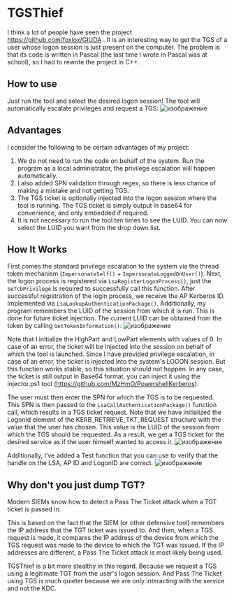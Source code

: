 # TGSThief
I think a lot of people have seen the project https://github.com/foxlox/GIUDA . It is an interesting way to get the TGS of a user whose logon session is just present on the computer. The problem is that its code is written in Pascal (the last time I wrote in Pascal was at school), so I had to rewrite the project in C++. 

## How to use
Just run the tool and select the desired logon session! The tool will automatically escalate privileges and request a TGS:
![изображение](https://github.com/MzHmO/TGSThief/assets/92790655/ed847df4-d95f-48d5-8071-dafea3b86676)


## Advantages
I consider the following to be certain advantages of my project:
1. We do not need to run the code on behalf of the system. Run the program as a local administrator, the privilege escalation will happen automatically. 
2. I also added SPN validation through regex, so there is less chance of making a mistake and not getting TGS.
3. The TGS ticket is optionally injected into the logon session where the tool is running. The TGS ticket is simply output in base64 for convenience, and only embedded if required.
4. It is not necessary to run the tool ten times to see the LUID. You can now select the LUID you want from the drop down list.

## How It Works
First comes the standard privilege escalation to the system via the thread token mechanism (`ImpersonateSelf()` + `ImpersonateLoggedOnUser()`). Next, the logon process is registered via `LsaRegisterLogonProcess()`, just the `SeTcbPrivilege` is required to successfully call this function. After successful registration of the login process, we receive the AP Kerberos ID.  Implemented via `LsaLookupAuthenticationPackage()`. Additionally, my program remembers the LUID of the session from which it is run. This is done for future ticket injection. The current LUID can be obtained from the token by calling `GetTokenInformation()`:
![изображение](https://github.com/MzHmO/TGSThief/assets/92790655/441e4522-8245-4ff3-9600-e9a16e80a0fa)

Note that I initialize the HighPart and LowPart elements with values of 0. In case of an error, the ticket will be injected into the session on behalf of which the tool is launched. Since I have provided privilege escalation, in case of an error, the ticket is injected into the system's LOGON session. But this function works stable, so this situation should not happen. In any case, the ticket is still output in Base64 format, you can inject it using the injector.ps1 tool (https://github.com/MzHmO/PowershellKerberos).

The user must then enter the SPN for which the TGS is to be requested. This SPN is then passed to the `LsaCallAuthenticationPackage()` function call, which results in a TGS ticket request. Note that we have initialized the LogonId element of the KERB_RETRIEVE_TKT_REQUEST structure with the value that the user has chosen. This value is the LUID of the session from which the TGS should be requested. As a result, we get a TGS ticket for the desired service as if the user himself wanted to access it.
![изображение](https://github.com/MzHmO/TGSThief/assets/92790655/e8294213-f1e8-40cd-8d48-28a008303f75)

Additionally, I've added a Test function that you can use to verify that the handle on the LSA, AP ID and LogonID are correct.
![изображение](https://github.com/MzHmO/TGSThief/assets/92790655/993a0c39-f331-4000-b45b-d4fc44438981)


## Why don't you just dump TGT?
Modern SIEMs know how to detect a Pass The Ticket attack when a TGT ticket is passed in. 

This is based on the fact that the SIEM (or other defensive tool) remembers the IP address that the TGT ticket was issued to. And then, when a TGS request is made, it compares the IP address of the device from which the TGS request was made to the device to which the TGT was issued. If the IP addresses are different, a Pass The Ticket attack is most likely being used.

TGSThief is a bit more stealthy in this regard. Because we request a TGS using a legitimate TGT from the user's logon session. And Pass The Ticket using TGS is much quieter because we are only interacting with the service and not the KDC.



